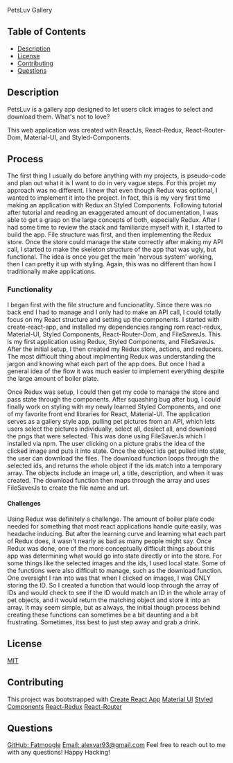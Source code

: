 PetsLuv Gallery

 ## Table of Contents
  - [Description](#Description)
  - [License](#License)
  - [Contributing](#Contributing)
  - [Questions](#Questions)

  ## Description
  PetsLuv is a gallery app designed to let users click images to select and download them. What's not to love?
  
  This web application was created with ReactJs, React-Redux, React-Router-Dom, Material-UI, and Styled-Components.

  ## Process
  The first thing I usually do before anything with my projects, is pseudo-code and plan out what it is I want to do in very vague steps. For this projet my approach was no different. I knew that even though Redux was optional, I wanted to implement it into the project. In fact, this is my very first time making an application with Redux an Styled Components. Following tutorial after tutorial and reading an exaggerated amount of documentation, I was able to get a grasp on the large concepts of both, especially Redux. After I had some time to review the stack and familiarize myself with it, I started to build the app.
  File structure was first, and then implementing the Redux store. Once the store could manage the state correctly after making my API call, I started to make the skeleton structure of the app that was ugly, but functional. The idea is once you get the main 'nervous system' working, then I can pretty it up with styling. Again, this was no different than how I traditionally make applications. 


  ### Functionality
  I began first with the file structure and funcionatlity. Since there was no back end I had to manage and I only had to make an API call, I could totally focus on my React structure and setting up the components. I started with create-react-app, and installed my dependencies ranging rom react-redux, Material-UI, Styled Components, React-Router-Dom, and FileSaverJs. This is my first application using Redux, Styled Components, and FileSaverJs. After the initial setup, I then created my Redux store, actions, and reducers. The most difficult thing about implmenting Redux was understanding the jargon and knowing what each part of the app does. But once I had a general idea of the flow it was much easier to implement everything despite the large amount of boiler plate.

  Once Redux was setup, I could then get my code to manage the store and pass state through the components. After squashing bug after bug, I could finally work on styling with my newly learned Styled Components, and one of my favorite front end libraries for React, Material-UI. The application serves as a gallery style app, pulling pet pictures from an API, which lets users select the pictures individually, select all, deslect all, and download the pngs that were selected. This was done using FileSaverJs which I installed via npm. The user clicking on a picture grabs the idea of the clicked image and puts it into state. Once the object ids get pulled into state, the user can download the files. The download function loops through the selected ids, and returns the whole object if the ids match into a temporary array. The objects include an image url, a title, description, and when it was created. The download function then maps through the array and uses FileSaverJs to create the file name and url. 

  #### Challenges
  Using Redux was definitely a challenge. The amount of boiler plate code needed for something that most react applications handle quite easily, was headache inducing. But after the learning curve and learning what each part of Redux does, it wasn't nearly as bad as many people might say. Once Redux was done, one of the more conceptually difficult things about this app was determining what would go into state directly or into the store. For some things like the selected images and the ids, I used local state. Some of the functions were also difficult to manage, such as the download function. One oversight I ran into was that when I clicked on images, I was ONLY storing the ID. So I created a function that would loop through the array of IDs and would check to see if the ID would match an ID in the whole array of pet objects, and it would return the matching object and store it into an array. It may seem simple, but as always, the initial though process behind creating these functions can sometimes be a bit daunting and a bit frustrating. Sometimes, itss best to just step away and grab a drink.

  ## License
  [MIT](https://opensource.org/licenses/MIT)

  ## Contributing
  This project was bootstrapped with [Create React App](https://github.com/facebook/create-react-app)
  [Material UI](https://material-ui.com/)
  [Styled Components](https://styled-components.com/)
  [React-Redux](https://react-redux.js.org/)
  [React-Router](https://reactrouter.com/)

  ## Questions
  [GitHub: Fatmoogle](https://github.com/Fatmoogle)
  [Email: alexvar93@gmail.com](alexvar93@gmail.com)
  Feel free to reach out to me with any questions! Happy Hacking!

